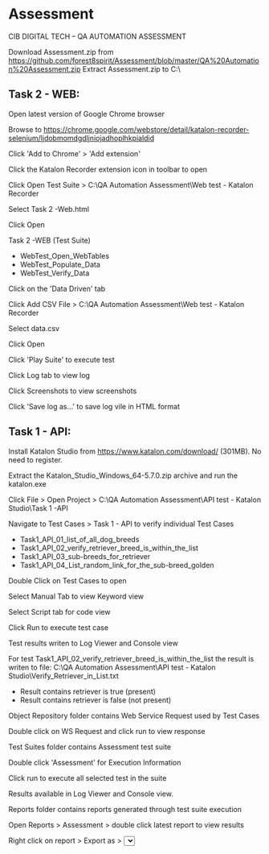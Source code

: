 # Assessment
CIB DIGITAL TECH – QA AUTOMATION ASSESSMENT


Download Assessment.zip from https://github.com/forest8spirit/Assessment/blob/master/QA%20Automation%20Assessment.zip
Extract Assessment.zip to C:\

Task 2 - WEB:
---

Open latest version of Google Chrome browser 

Browse to https://chrome.google.com/webstore/detail/katalon-recorder-selenium/ljdobmomdgdljniojadhoplhkpialdid

Click 'Add to Chrome' > 'Add extension'

Click the Katalon Recorder extension icon in toolbar to open


Click  Open Test Suite > C:\QA Automation Assessment\Web test - Katalon Recorder

Select Task 2 -Web.html

Click Open
       
Task 2 -WEB (Test Suite)       
- WebTest_Open_WebTables
- WebTest_Populate_Data
- WebTest_Verify_Data


Click on the 'Data Driven' tab 

Click Add CSV File > C:\QA Automation Assessment\Web test - Katalon Recorder

Select data.csv

Click Open


Click 'Play Suite' to execute test


Click Log tab to view log

Click Screenshots to view screenshots

Click 'Save log as...' to save log vile in HTML format


Task 1 - API:
---
Install Katalon Studio from https://www.katalon.com/download/ (301MB). No need to register.

Extract the Katalon_Studio_Windows_64-5.7.0.zip archive and run the katalon.exe


Click File > Open Project > C:\QA Automation Assessment\API test - Katalon Studio\Task 1 -API


Navigate to Test Cases > Task 1 - API to verify individual Test Cases 

- Task1_API_01_list_of_all_dog_breeds
- Task1_API_02_verify_retriever_breed_is_within_the_list
- Task1_API_03_sub-breeds_for_retriever
- Task1_API_04_List_random_link_for_the_sub-breed_golden

Double Click on Test Cases to open

Select Manual Tab to view Keyword view

Select Script tab for code view

Click Run to execute test case 
  
Test results writen to Log Viewer and Console view


For test Task1_API_02_verify_retriever_breed_is_within_the_list the result is writen to 
file: C:\QA Automation Assessment\API test - Katalon Studio\Verify_Retriever_in_List.txt

- Result contains retriever is true (present)
- Result contains retriever is false (not present)
        
Object Repository folder contains Web Service Request used by Test Cases        

Double click  on WS Request and click run to view response 



Test Suites folder contains Assessment test suite

Double click 'Assessment' for Execution Information

Click run to execute all selected test in the suite

Results available in Log Viewer and Console view.

Reports folder contains reports generated through test suite execution



Open Reports > Assessment > double click latest report to view results

Right click on report > Export as > <select option> to view report



